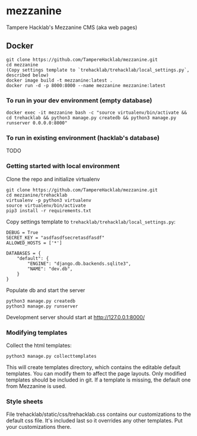 # mezzanine
Tampere Hacklab's Mezzanine CMS (aka web pages)

## Docker ##

```
git clone https://github.com/TampereHacklab/mezzanine.git
cd mezzanine
(Copy settings template to `trehacklab/trehacklab/local_settings.py`, described below)
docker image build -t mezzanine:latest .
docker run -d -p 8000:8000 --name mezzanine mezzanine:latest
```

### To run in your dev environment (empty database) ###

```
docker exec -it mezzanine bash -c "source virtualenv/bin/activate && cd trehacklab && python3 manage.py createdb && python3 manage.py runserver 0.0.0.0:8000"
```

### To run in existing environment (hacklab's database) ###

TODO

### Getting started with local environment

Clone the repo and initialize virtualenv
```
git clone https://github.com/TampereHacklab/mezzanine.git
cd mezzanine/trehacklab
virtualenv -p python3 virtualenv
source virtualenv/bin/activate
pip3 install -r requirements.txt
```

Copy settings template to `trehacklab/trehacklab/local_settings.py`:

```
DEBUG = True
SECRET_KEY = "asdfasdfsecretasdfasdf"
ALLOWED_HOSTS = ['*']

DATABASES = {
    "default": {
        "ENGINE": "django.db.backends.sqlite3",
        "NAME": "dev.db",
    }
}
```

Populate db and start the server
```
python3 manage.py createdb
python3 manage.py runserver
```
Development server should start at http://127.0.0.1:8000/

### Modifying templates

Collect the html templates:

```
python3 manage.py collecttemplates
```

This will create templates directory, which contains the editable
default templates. You can modify them to affect the page
layouts. Only modified templates should be included in git.
If a template is missing, the default one from Mezzanine is
used.


### Style sheets

File trehacklab/static/css/trehacklab.css contains our customizations
to the default css file. It's included last so it overrides any other
templates. Put your customizations there.

